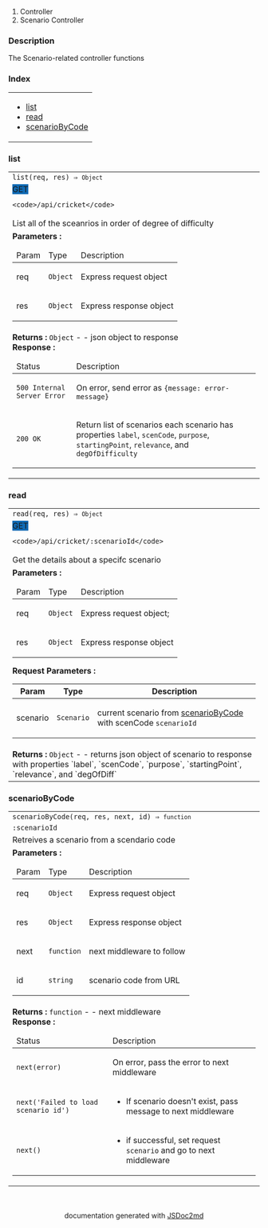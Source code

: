   <ol class="breadcrumb">
    <li>Controller</li>
  <li>Scenario Controller</li>
</ol>
  <p class="comment">
    <h3>Description</h3>
  </p>
  <p class="comment">
    The Scenario-related controller functions
  </p>
<section>
  <h3 id="index">Index</h3>
  <table class="table table-sm table-bordered index-table">
    <tbody>
      <tr>
        <td class="col-md-4">
          <ul class="index-list">
<li>
                <a href="#module_Scenario Controller.list">list</a>
              </li>
<li>
                <a href="#module_Scenario Controller.read">read</a>
              </li>
<li>
                <a href="#module_Scenario Controller.scenarioByCode">scenarioByCode</a>
              </li>
          </ul>
        </td>
      </tr>
    </tbody>
  </table>
</section>
  <section>
  <a name="module_Scenario Controller.list"></a>
    <h3 id=list>list</h3>
  <table class="table table-sm table-bordered">
    <tbody>
      <tr>
        <td class="col-md-4"><code>list(req, res) ⇒ <code>Object</code></code></td>
      </tr>
        <tr>
          <td class="col-md-4">    <span class="modifier" style="background:#0F6AB4;margin-right:10px;">GET</span>

    <code>/api/cricket</code>
</td>
        </tr>
        <tr>
          <td class="col-md-4">
            <div class="io-description">List all of the sceanrios in order of degree of difficulty</div>
          </td>
        </tr>
        <tr>
          <td class="col-md-4">
              <div class="io-description">
                <b>Parameters :</b> <table class="params">
  <thead>
    <tr>
        <td>Param</td>
        <td>Type</td>
        <td>Description</td>
    </tr>
  </thead>
  <tbody>
<tr>
        <td>req</td><td><code>Object</code></td><td><p>Express request object</p>
</td>
      </tr><tr>
        <td>res</td><td><code>Object</code></td><td><p>Express response object</p>
</td>
      </tr>  </tbody>
</table>

</div>
          </td>
        </tr>
        <tr>
          <td class="col-md-4">
              <div class="io-description"><b>Returns : </b> <code>Object</code> - - json object to response  
</div>
              <div class="io-description"><b>Response :</b><table class="params">
  <thead>
    <tr>
      <td>Status</td><td>Description</td>
    </tr>
  </thead>
  <tbody>
<tr>
    <td><code>500 Internal Server Error</code></td><td><p>On error, send error as <code>{message: error-message}</code></p>
</td>
    </tr><tr>
    <td><code>200 OK</code></td><td><p>Return list of scenarios
each scenario has properties <code>label</code>, <code>scenCode</code>, <code>purpose</code>, <code>startingPoint</code>, <code>relevance</code>, and <code>degOfDifficulty</code></p>
</td>
    </tr>  </tbody>
</table>

</div>
          </td>
        </tr>
    </tbody>
  </table>
</section>
  <section>
  <a name="module_Scenario Controller.read"></a>
    <h3 id=read>read</h3>
  <table class="table table-sm table-bordered">
    <tbody>
      <tr>
        <td class="col-md-4"><code>read(req, res) ⇒ <code>Object</code></code></td>
      </tr>
        <tr>
          <td class="col-md-4">    <span class="modifier" style="background:#0F6AB4;margin-right:10px;">GET</span>

    <code>/api/cricket/:scenarioId</code>
</td>
        </tr>
        <tr>
          <td class="col-md-4">
            <div class="io-description">Get the details about a specifc scenario</div>
          </td>
        </tr>
        <tr>
          <td class="col-md-4">
              <div class="io-description">
                <b>Parameters :</b> <table class="params">
  <thead>
    <tr>
        <td>Param</td>
        <td>Type</td>
        <td>Description</td>
    </tr>
  </thead>
  <tbody>
<tr>
        <td>req</td><td><code>Object</code></td><td><p>Express request object;</p>
</td>
      </tr><tr>
        <td>res</td><td><code>Object</code></td><td><p>Express response object</p>
</td>
      </tr>  </tbody>
</table>

</div>
              <div class="io-description">
                <b>Request Parameters :</b> <table class="table table-condensed">
  <thead>
    <tr>
        <th>Param</th>
        <th>Type</th>
        <th>Description</th>
    </tr>
  </thead>
  <tbody>
<tr>
      <td>scenario</td><td><code>Scenario</code></td><td><p>current scenario from <a href="@link scenario.html#scenarioByCode">scenarioByCode</a> with scenCode <code>scenarioId</code></p>
</td>
      </tr>  </tbody>
</table>

</div>
          </td>
        </tr>
        <tr>
          <td class="col-md-4">
              <div class="io-description"><b>Returns : </b> <code>Object</code> - - returns json object of scenario to response with properties `label`, `scenCode`, `purpose`, `startingPoint`, `relevance`, and `degOfDiff`  
</div>
          </td>
        </tr>
    </tbody>
  </table>
</section>
  <section>
  <a name="module_Scenario Controller.scenarioByCode"></a>
    <h3 class="text-info" id=scenarioByCode>scenarioByCode</h3>
  <table class="table table-sm table-bordered">
    <tbody>
      <tr>
        <td class="col-md-4"><code>scenarioByCode(req, res, next, id) ⇒ <code>function</code></code></td>
      </tr>
        <tr>
          <td class="col-md-4">
    <code>:scenarioId</code>
</td>
        </tr>
        <tr>
          <td class="col-md-4">
            <div class="io-description">Retreives a scenario from a scendario code</div>
          </td>
        </tr>
        <tr>
          <td class="col-md-4">
              <div class="io-description">
                <b>Parameters :</b> <table class="params">
  <thead>
    <tr>
        <td>Param</td>
        <td>Type</td>
        <td>Description</td>
    </tr>
  </thead>
  <tbody>
<tr>
        <td>req</td><td><code>Object</code></td><td><p>Express request object</p>
</td>
      </tr><tr>
        <td>res</td><td><code>Object</code></td><td><p>Express response object</p>
</td>
      </tr><tr>
        <td>next</td><td><code>function</code></td><td><p>next middleware to follow</p>
</td>
      </tr><tr>
        <td>id</td><td><code>string</code></td><td><p>scenario code from URL</p>
</td>
      </tr>  </tbody>
</table>

</div>
          </td>
        </tr>
        <tr>
          <td class="col-md-4">
              <div class="io-description"><b>Returns : </b> <code>function</code> - - next middleware  
</div>
              <div class="io-description"><b>Response :</b><table class="params">
  <thead>
    <tr>
      <td>Status</td><td>Description</td>
    </tr>
  </thead>
  <tbody>
<tr>
    <td><code>next(error)</code></td><td><p>On error, pass the error to next middleware</p>
</td>
    </tr><tr>
    <td><code>next(&#x27;Failed to load scenario id&#x27;)</code></td><td><ul>
<li>If scenario doesn&#39;t exist, pass message to next middleware</li>
</ul>
</td>
    </tr><tr>
    <td><code>next()</code></td><td><ul>
<li>if successful, set request <code>scenario</code> and go to next middleware</li>
</ul>
</td>
    </tr>  </tbody>
</table>

</div>
          </td>
        </tr>
    </tbody>
  </table>
</section>
<section style="margin-top:50px;text-align:center;">
documentation generated with <a href="https://github.com/jsdoc2md/jsdoc-to-markdown/">JSDoc2md</a>
</section>